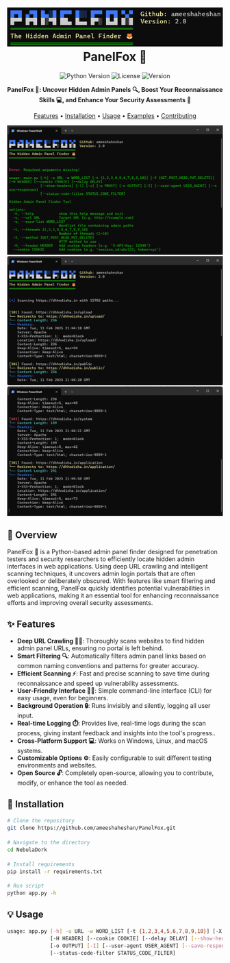 <h1 align="center">
  <br>
  <a href="https://github.com/ameeshaheshan/PanelFox/"><img src="https://github.com/ameeshaheshan/PanelFox/blob/main/src/banner.png" alt="PanelFox"></a>
  <br>
  PanelFox 🦊
  <br>
</h1>


<div align="center">

![Python Version](https://img.shields.io/badge/python-3.7+-blue.svg)
![License](https://img.shields.io/badge/license-MIT-green.svg)
![Version](https://img.shields.io/badge/version-2.0-blue.svg)

**PanelFox 🦊: Uncover Hidden Admin Panels 🔍, Boost Your Reconnaissance Skills 💻, and Enhance Your Security Assessments 🔐**

[Features](#✨-features) • [Installation](#🚀-installation) • [Usage](#💡-usage) • [Examples](#📚-examples) • [Contributing](#🤝-contributing)

</div>
<div align="center">
  <img src="https://github.com/ameeshaheshan/PanelFox/blob/main/src/img1.png" alt="PanelFox"></a>
  <img src="https://github.com/ameeshaheshan/PanelFox/blob/main/src/img2.png" alt="PanelFox"></a>
  <img src="https://github.com/ameeshaheshan/PanelFox/blob/main/src/img3.png" alt="PanelFox"></a>
</div>

## 🎯 Overview

PanelFox 🦊 is a Python-based admin panel finder designed for penetration testers and security researchers to efficiently locate hidden admin interfaces in web applications. Using deep URL crawling and intelligent scanning techniques, it uncovers admin login portals that are often overlooked or deliberately obscured. With features like smart filtering and efficient scanning, PanelFox quickly identifies potential vulnerabilities in web applications, making it an essential tool for enhancing reconnaissance efforts and improving overall security assessments.

## ✨ Features

- **Deep URL Crawling 🕵️‍♂️**: Thoroughly scans websites to find hidden admin panel URLs, ensuring no portal is left behind.
- **Smart Filtering 🔍**: Automatically filters admin panel links based on common naming conventions and patterns for greater accuracy.
- **Efficient Scanning ⚡**: Fast and precise scanning to save time during reconnaissance and speed up vulnerability assessments.
- **User-Friendly Interface 👨‍💻**: Simple command-line interface (CLI) for easy usage, even for beginners.
- **Background Operation 🔒**: Runs invisibly and silently, logging all user input.
- **Real-time Logging ⏱️**:  Provides live, real-time logs during the scan process, giving instant feedback and insights into the tool's progress..
- **Cross-Platform Support 💻**: Works on Windows, Linux, and macOS systems.
- **Customizable Options ⚙️**: Easily configurable to suit different testing environments and websites.
- **Open Source 🔓**: Completely open-source, allowing you to contribute, modify, or enhance the tool as needed.

## 🚀 Installation

```bash
# Clone the repository
git clone https://github.com/ameeshaheshan/PanelFox.git

# Navigate to the directory
cd NebulaDork

# Install requirements
pip install -r requirements.txt

# Run script
python app.py -h
```

## 💡 Usage

```bash
usage: app.py [-h] -u URL -w WORD_LIST [-t {1,2,3,4,5,6,7,8,9,10}] [-X {GET,POST,HEAD,PUT,DELETE}]
              [-H HEADER] [--cookie COOKIE] [--delay DELAY] [--show-headers] [-l] [-v] [-p PROXY]
              [-o OUTPUT] [-I] [--user-agent USER_AGENT] [--save-responses]
              [--status-code-filter STATUS_CODE_FILTER]
```
